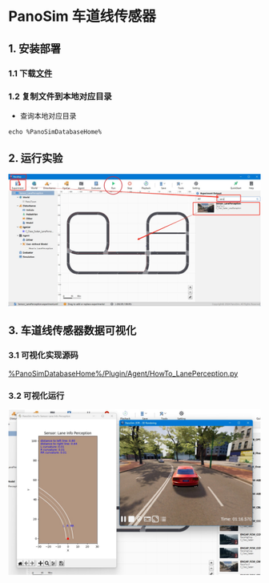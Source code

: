 # PanoSim 车道线传感器

## 1. 安装部署

### 1.1 下载[文件](https://github.com/liyanlee/PanoSim_How_To/tree/main/Sensor/Perception/LaneInfoPerception/PanoSimDatabase)

### 1.2 复制文件到本地对应目录
 - 查询本地对应目录
```
echo %PanoSimDatabaseHome%
```

## 2. 运行实验
![image](docs/images/open.jpg)


## 3. 车道线传感器数据可视化

### 3.1 可视化实现源码
[%PanoSimDatabaseHome%/Plugin/Agent/HowTo_LanePerception.py](PanoSimDatabase/Plugin/Agent/HowTo_LanePerception.py)

### 3.2 可视化运行
![image](docs/images/visualization.jpg)
